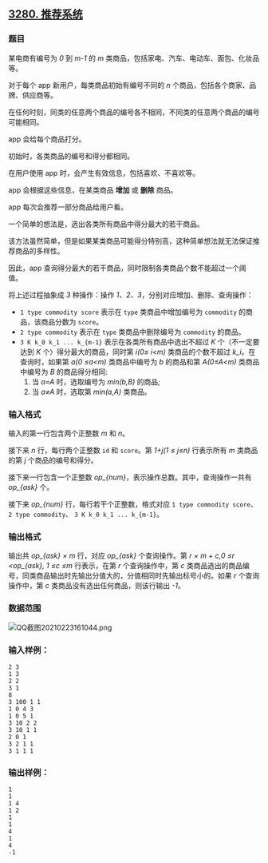## [3280. 推荐系统](https://www.acwing.com/problem/content/3283/)

### 题目

某电商有编号为 *0* 到 *m-1* 的 *m* 类商品，包括家电、汽车、电动车、面包、化妆品等。

对于每个 app 新用户，每类商品初始有编号不同的 *n* 个商品，包括各个商家、品牌、供应商等。

在任何时刻，同类的任意两个商品的编号各不相同，不同类的任意两个商品的编号可能相同。

app 会给每个商品打分。

初始时，各类商品的编号和得分都相同。

在用户使用 app 时，会产生有效信息，包括喜欢、不喜欢等。

app 会根据这些信息，在某类商品 **增加** 或 **删除** 商品。

app 每次会推荐一部分商品给用户看。

一个简单的想法是，选出各类所有商品中得分最大的若干商品。

该方法虽然简单，但是如果某类商品可能得分特别高，这种简单想法就无法保证推荐商品的多样性。

因此，app 查询得分最大的若干商品，同时限制各类商品个数不能超过一个阈值。

将上述过程抽象成 *3* 种操作：操作 *1、2、3*，分别对应增加、删除、查询操作：

- `1 type commodity score` 表示在 `type` 类商品中增加编号为 `commodity` 的商品，该商品分数为 `score`。
- `2 type commodity` 表示在 `type` 类商品中删除编号为 `commodity` 的商品。
- `3 K k_0 k_1 ... k_{m-1}` 表示在各类所有商品中选出不超过 *K* 个（不一定要达到 *K* 个〉得分最大的商品，同时第 *i(0≤ i<m)* 类商品的个数不超过 *k_i*。在查询时，如果第 *a(0 ≤a<m)* 类商品中编号为 *b* 的商品和第 *A(0≤A<m)* 类商品中编号为 *B* 的商品得分相同:
    1. 当 *a=A* 时，选取编号为 *min(b,B)* 的商品;
    2. 当 *a≠A* 时，选取第 *min(a,A)* 类商品。

### 输入格式

输入的第一行包含两个正整数 *m* 和 *n*。

接下来 *n* 行，每行两个正整数 `id` 和 `score`。第 *1+j(1 ≤ j≤n)* 行表示所有 *m* 类商品的第 *j* 个商品的编号和得分。

接下来一行包含一个正整数 *op_{num}*，表示操作总数。其中，查询操作一共有 *op_{ask}* 个。

接下来 *op_{num}* 行，每行若干个正整数，格式对应 `1 type commodity score`、 `2 type commodity`、 `3 K k_0 k_1 ... k_{m-1}`。

### 输出格式

输出共 *op_{ask} × m* 行，对应 *op_{ask}* 个查询操作。第 *r × m + c,0 ≤r <op_{ask}, 1 ≤c ≤m* 行表示，在第 *r* 个查询操作中，第 *c* 类商品选出的商品编号，同类商品输出时先输出分值大的，分值相同时先输出标号小的。如果 *r* 个查询操作中，第 *c* 类商品没有选出任何商品，则该行输出 *-1*。

### 数据范围

 ![QQ截图20210223161044.png](https://cdn.acwing.com/media/article/image/2021/02/23/19_a47be62675-QQ截图20210223161044.png)

### 输入样例：

```
2 3
1 3
2 2
3 1
8
3 100 1 1
1 0 4 3
1 0 5 1
3 10 2 2
3 10 1 1
2 0 1
3 2 1 1
3 1 1 1
```

### 输出样例：

```
1
1
1 4
1 2
1
1
4
1
4
-1
```

